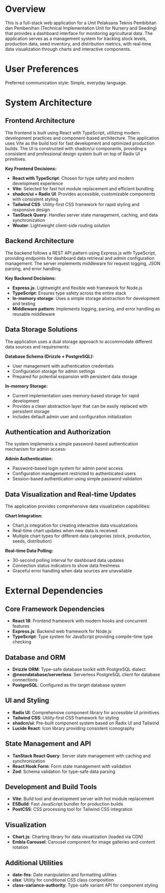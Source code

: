 # Overview

This is a full-stack web application for a Unit Pelaksana Teknis Pembibitan dan Pembenihan (Technical Implementation Unit for Nursery and Seeding) that provides a dashboard interface for monitoring agricultural data. The application serves as a management system for tracking stock levels, production data, seed inventory, and distribution metrics, with real-time data visualization through charts and interactive components.

# User Preferences

Preferred communication style: Simple, everyday language.

# System Architecture

## Frontend Architecture
The frontend is built using React with TypeScript, utilizing modern development practices and component-based architecture. The application uses Vite as the build tool for fast development and optimized production builds. The UI is constructed with shadcn/ui components, providing a consistent and professional design system built on top of Radix UI primitives.

**Key Frontend Decisions:**
- **React with TypeScript**: Chosen for type safety and modern development experience
- **Vite**: Selected for fast hot module replacement and efficient bundling
- **shadcn/ui + Radix UI**: Provides accessible, customizable components with consistent styling
- **Tailwind CSS**: Utility-first CSS framework for rapid styling and responsive design
- **TanStack Query**: Handles server state management, caching, and data synchronization
- **Wouter**: Lightweight client-side routing solution

## Backend Architecture
The backend follows a REST API pattern using Express.js with TypeScript, providing endpoints for dashboard data retrieval and admin configuration management. The server implements middleware for request logging, JSON parsing, and error handling.

**Key Backend Decisions:**
- **Express.js**: Lightweight and flexible web framework for Node.js
- **TypeScript**: Ensures type safety across the entire stack
- **In-memory storage**: Uses a simple storage abstraction for development and testing
- **Middleware pattern**: Implements logging, parsing, and error handling as reusable middleware

## Data Storage Solutions
The application uses a dual storage approach to accommodate different data sources and requirements:

**Database Schema (Drizzle + PostgreSQL):**
- User management with authentication credentials
- Configuration storage for admin settings
- Prepared for potential expansion with persistent data storage

**In-memory Storage:**
- Current implementation uses memory-based storage for rapid development
- Provides a clean abstraction layer that can be easily replaced with persistent storage
- Includes default admin user and configuration initialization

## Authentication and Authorization
The system implements a simple password-based authentication mechanism for admin access:

**Admin Authentication:**
- Password-based login system for admin panel access
- Configuration management restricted to authenticated users
- Session-based authentication using simple password validation

## Data Visualization and Real-time Updates
The application provides comprehensive data visualization capabilities:

**Chart Integration:**
- Chart.js integration for creating interactive data visualizations
- Real-time chart updates when new data is received
- Multiple chart types for different data categories (stock, production, seeds, distribution)

**Real-time Data Polling:**
- 30-second polling interval for dashboard data updates
- Connection status indicators to show data freshness
- Graceful error handling when data sources are unavailable

# External Dependencies

## Core Framework Dependencies
- **React 18**: Frontend framework with modern hooks and concurrent features
- **Express.js**: Backend web framework for Node.js
- **TypeScript**: Type system for JavaScript providing compile-time type checking

## Database and ORM
- **Drizzle ORM**: Type-safe database toolkit with PostgreSQL dialect
- **@neondatabase/serverless**: Serverless PostgreSQL client for database connections
- **PostgreSQL**: Configured as the target database system

## UI and Styling
- **Radix UI**: Comprehensive component library for accessible UI primitives
- **Tailwind CSS**: Utility-first CSS framework for styling
- **shadcn/ui**: Pre-built component system based on Radix UI and Tailwind
- **Lucide React**: Icon library providing consistent iconography

## State Management and API
- **TanStack React Query**: Server state management with caching and synchronization
- **React Hook Form**: Form state management with validation
- **Zod**: Schema validation for type-safe data parsing

## Development and Build Tools
- **Vite**: Build tool and development server with hot module replacement
- **ESBuild**: Fast JavaScript bundler for production builds
- **PostCSS**: CSS processing tool for Tailwind CSS integration

## Visualization
- **Chart.js**: Charting library for data visualization (loaded via CDN)
- **Embla Carousel**: Carousel component for image galleries and content rotation

## Additional Utilities
- **date-fns**: Date manipulation and formatting utilities
- **clsx**: Utility for conditional CSS class composition
- **class-variance-authority**: Type-safe variant API for component styling